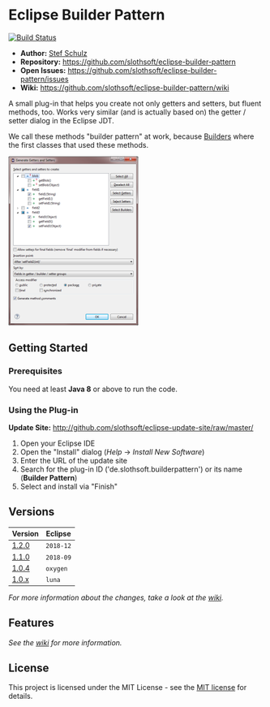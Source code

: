 #  Eclipse Builder Pattern

[![Build Status](https://travis-ci.org/slothsoft/eclipse-builder-pattern.svg?branch=master)](https://travis-ci.org/slothsoft/eclipse-builder-pattern)

- **Author:** [Stef Schulz](mailto:s.schulz@slothsoft.de)
- **Repository:** <https://github.com/slothsoft/eclipse-builder-pattern>
- **Open Issues:** <https://github.com/slothsoft/eclipse-builder-pattern/issues>
- **Wiki:** <https://github.com/slothsoft/eclipse-builder-pattern/wiki>


A small plug-in that helps you create not only getters and setters, but fluent methods, too. Works very similar (and is actually based on) the getter / setter dialog in the Eclipse JDT.

We call these methods "builder pattern" at work, because [Builders](https://en.wikipedia.org/wiki/Builder_pattern) where the first classes that used these methods.

![Screenshot](https://raw.githubusercontent.com/slothsoft/eclipse-builder-pattern/master/readme/dialog.png)



## Getting Started

### Prerequisites

You need at least **Java 8** or above to run the code.


### Using the Plug-in

**Update Site:** http://github.com/slothsoft/eclipse-update-site/raw/master/
   
1. Open your Eclipse IDE
2. Open the "Install" dialog (*Help* -> *Install New Software*)
3. Enter the URL of the update site
4. Search for the plug-in ID ('de.slothsoft.builderpattern') or its name (**Builder Pattern**)
5. Select and install via "Finish"
     

##  Versions


| Version       | Eclipse |
| ------------- | ------- |
| [1.2.0](https://github.com/slothsoft/eclipse-builder-pattern/milestone/2?closed=3) | `2018-12` |
| [1.1.0](https://github.com/slothsoft/eclipse-builder-pattern/milestone/2?closed=2) | `2018-09` |
| [1.0.4](https://github.com/slothsoft/eclipse-builder-pattern/milestone/1?closed=1) | `oxygen`|
| [1.0.x](https://github.com/slothsoft/eclipse-builder-pattern/milestone/1?closed=1) | `luna`|
   
*For more information about the changes, take a look at the [wiki](https://github.com/slothsoft/eclipse-builder-pattern/wiki#change-log).*

## Features

*See the [wiki](https://github.com/slothsoft/eclipse-builder-pattern/wiki) for more information.*

## License

This project is licensed under the MIT License - see the [MIT license](https://opensource.org/licenses/MIT) for details.
